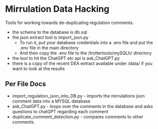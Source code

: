 Mirrulation Data Hacking
===============================

Tools for working towards de-duplicating regulation comments.

* the schema to the database is db.sql
* the json extract tool is import_json.py
  * To run it, put your database credentials into a .env file and put the .env file in the main directory
  * And then copy the .env file to the /trottertools/mySQLh/ directory
* the tool to hit the ChatGPT etc api is ask_ChatGPT.py
* there is a copy of the recent DEA extract available under /data/ if you want to look at the results

Per File Docs
-----------------

* import_regulation_json_into_DB.py - imports the mirrulations json comment data into a MYSQL database
* ask_ChatGPT.py  - loops over the comments in the database and asks questions to chatGPT regarding each comment
* duplicate_comment_detection.py - compares comments to other comments.
